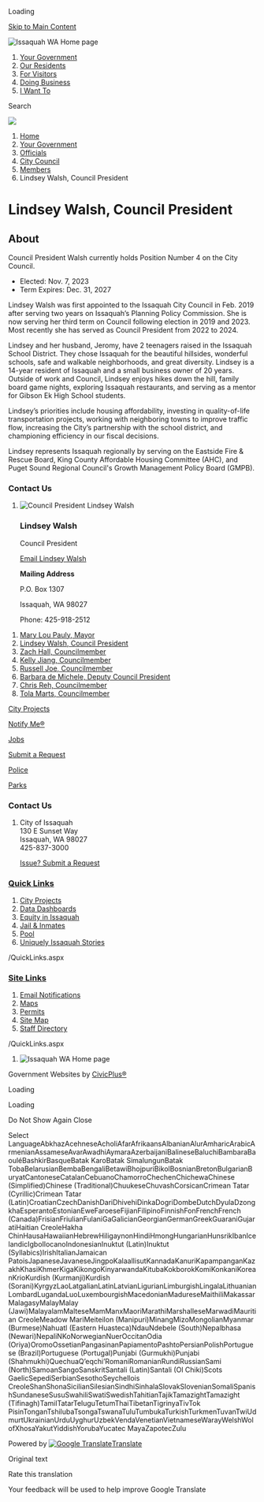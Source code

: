Loading

[Skip to Main Content](https://www.issaquahwa.gov/531/Lindsey-Walsh-Council-President/)

![Issaquah WA Home page](https://www.issaquahwa.gov/ImageRepository/Document?documentID=9659)

1. [Your Government](https://www.issaquahwa.gov/27/Your-Government)
2. [Our Residents](https://www.issaquahwa.gov/8/Our-Residents)
3. [For Visitors](https://www.issaquahwa.gov/31/For-Visitors)
4. [Doing Business](https://www.issaquahwa.gov/35/Doing-Business)
5. [I Want To](https://www.issaquahwa.gov/9/I-Want-To)

Search

![](https://www.issaquahwa.gov/ImageRepository/Document?documentID=9658)

1. [Home](https://www.issaquahwa.gov)
2. [Your Government](https://www.issaquahwa.gov/27/Your-Government)
3. [Officials](https://www.issaquahwa.gov/314/Officials)
4. [City Council](https://www.issaquahwa.gov/316/City-Council)
5. [Members](https://www.issaquahwa.gov/527/Members)
6. Lindsey Walsh, Council President

# Lindsey Walsh, Council President

## About

Council President Walsh currently holds Position Number 4 on the City Council.

- Elected: Nov. 7, 2023
- Term Expires: Dec. 31, 2027

Lindsey Walsh was first appointed to the Issaquah City Council in Feb. 2019 after serving two years on Issaquah’s Planning Policy Commission. She is now serving her third term on Council following election in 2019 and 2023. Most recently she has served as Council President from 2022 to 2024.

Lindsey and her husband, Jeromy, have 2 teenagers raised in the Issaquah School District. They chose Issaquah for the beautiful hillsides, wonderful schools, safe and walkable neighborhoods, and great diversity. Lindsey is a 14-year resident of Issaquah and a small business owner of 20 years. Outside of work and Council, Lindsey enjoys hikes down the hill, family board game nights, exploring Issaquah restaurants, and serving as a mentor for Gibson Ek High School students. 

Lindsey’s priorities include housing affordability, investing in quality-of-life transportation projects, working with neighboring towns to improve traffic flow, increasing the City’s partnership with the school district, and championing efficiency in our fiscal decisions.

Lindsey represents Issaquah regionally by serving on the Eastside Fire &amp; Rescue Board, King County Affordable Housing Committee (AHC), and Puget Sound Regional Council's Growth Management Policy Board (GMPB).

### Contact Us

1. ![Council President Lindsey Walsh](https://www.issaquahwa.gov/ImageRepository/Document?documentId=8672)
   
   ### Lindsey Walsh
   
   Council President
   
   [Email Lindsey Walsh](mailto:lindseyw@issaquahwa.gov)
   
   **Mailing Address**
   
   P.O. Box 1307
   
   Issaquah, WA 98027
   
   Phone: 425-918-2512

<!--THE END-->

1. [Mary Lou Pauly, Mayor](https://www.issaquahwa.gov/528/Mary-Lou-Pauly-Mayor)
2. [Lindsey Walsh, Council President](https://www.issaquahwa.gov/531/Lindsey-Walsh-Council-President)
3. [Zach Hall, Councilmember](https://www.issaquahwa.gov/3183/Zach-Hall-Councilmember)
4. [Kelly Jiang, Councilmember](https://www.issaquahwa.gov/3556/Kelly-Jiang-Councilmember)
5. [Russell Joe, Councilmember](https://www.issaquahwa.gov/3322/Russell-Joe-Councilmember)
6. [Barbara de Michele, Deputy Council President](https://www.issaquahwa.gov/3138/Barbara-de-Michele-Deputy-Council-Presid)
7. [Chris Reh, Councilmember](https://www.issaquahwa.gov/532/Chris-Reh-Councilmember)
8. [Tola Marts, Councilmember](https://www.issaquahwa.gov/534/Tola-Marts-Councilmember)

[City Projects](https://www.issaquahwa.gov/90/City-Projects)

[Notify Me®](https://www.issaquahwa.gov/list.aspx)

[Jobs](https://www.governmentjobs.com/careers/issaquahwa)

[Submit a Request](https://www.issaquahwa.gov/Request)

[Police](https://www.issaquahwa.gov/306/Police)

[Parks](https://www.issaquahwa.gov/305/Parks-Community-Services)

### Contact Us

1. City of Issaquah  
   130 E Sunset Way  
   Issaquah, WA 98027  
   425-837-3000
   
   [Issue? Submit a Request](https://www.issaquahwa.gov/Request)

### [Quick Links](https://www.issaquahwa.gov/QuickLinks.aspx?CID=252)

1. [City Projects](https://www.issaquahwa.gov/90/Major-Projects)
2. [Data Dashboards](https://www.issaquahwa.gov/3362/Data-Dashboards)
3. [Equity in Issaquah](https://www.issaquahwa.gov/3227)
4. [Jail &amp; Inmates](https://www.issaquahwa.gov/398)
5. [Pool](https://www.issaquahwa.gov/793/Julius-Boehm-Pool)
6. [Uniquely Issaquah Stories](https://www.issaquahwa.gov/3502/Uniquely-Issaquah)

/QuickLinks.aspx

### [Site Links](https://www.issaquahwa.gov/QuickLinks.aspx?CID=253)

1. [Email Notifications](https://www.issaquahwa.gov/list.aspx)
2. [Maps](https://www.issaquahwa.gov/1119)
3. [Permits](https://www.issaquahwa.gov/146)
4. [Site Map](https://www.issaquahwa.gov/sitemap)
5. [Staff Directory](https://www.issaquahwa.gov/directory.aspx)

/QuickLinks.aspx

1. ![Issaquah WA Home page](https://www.issaquahwa.gov/ImageRepository/Document?documentId=9701)

Government Websites by [CivicPlus®](https://connect.civicplus.com/referral)

Loading

Loading

Do Not Show Again Close

Select LanguageAbkhazAcehneseAcholiAfarAfrikaansAlbanianAlurAmharicArabicArmenianAssameseAvarAwadhiAymaraAzerbaijaniBalineseBaluchiBambaraBaouléBashkirBasqueBatak KaroBatak SimalungunBatak TobaBelarusianBembaBengaliBetawiBhojpuriBikolBosnianBretonBulgarianBuryatCantoneseCatalanCebuanoChamorroChechenChichewaChinese (Simplified)Chinese (Traditional)ChuukeseChuvashCorsicanCrimean Tatar (Cyrillic)Crimean Tatar (Latin)CroatianCzechDanishDariDhivehiDinkaDogriDombeDutchDyulaDzongkhaEsperantoEstonianEweFaroeseFijianFilipinoFinnishFonFrenchFrench (Canada)FrisianFriulianFulaniGaGalicianGeorgianGermanGreekGuaraniGujaratiHaitian CreoleHakha ChinHausaHawaiianHebrewHiligaynonHindiHmongHungarianHunsrikIbanIcelandicIgboIlocanoIndonesianInuktut (Latin)Inuktut (Syllabics)IrishItalianJamaican PatoisJapaneseJavaneseJingpoKalaallisutKannadaKanuriKapampanganKazakhKhasiKhmerKigaKikongoKinyarwandaKitubaKokborokKomiKonkaniKoreanKrioKurdish (Kurmanji)Kurdish (Sorani)KyrgyzLaoLatgalianLatinLatvianLigurianLimburgishLingalaLithuanianLombardLugandaLuoLuxembourgishMacedonianMadureseMaithiliMakassarMalagasyMalayMalay (Jawi)MalayalamMalteseMamManxMaoriMarathiMarshalleseMarwadiMauritian CreoleMeadow MariMeiteilon (Manipuri)MinangMizoMongolianMyanmar (Burmese)Nahuatl (Eastern Huasteca)NdauNdebele (South)Nepalbhasa (Newari)NepaliNKoNorwegianNuerOccitanOdia (Oriya)OromoOssetianPangasinanPapiamentoPashtoPersianPolishPortuguese (Brazil)Portuguese (Portugal)Punjabi (Gurmukhi)Punjabi (Shahmukhi)QuechuaQʼeqchiʼRomaniRomanianRundiRussianSami (North)SamoanSangoSanskritSantali (Latin)Santali (Ol Chiki)Scots GaelicSepediSerbianSesothoSeychellois CreoleShanShonaSicilianSilesianSindhiSinhalaSlovakSlovenianSomaliSpanishSundaneseSusuSwahiliSwatiSwedishTahitianTajikTamazightTamazight (Tifinagh)TamilTatarTeluguTetumThaiTibetanTigrinyaTivTok PisinTonganTshilubaTsongaTswanaTuluTumbukaTurkishTurkmenTuvanTwiUdmurtUkrainianUrduUyghurUzbekVendaVenetianVietnameseWarayWelshWolofXhosaYakutYiddishYorubaYucatec MayaZapotecZulu

Powered by [![Google Translate](https://www.gstatic.com/images/branding/googlelogo/1x/googlelogo_color_42x16dp.png)Translate](https://translate.google.com)

Original text

Rate this translation

Your feedback will be used to help improve Google Translate